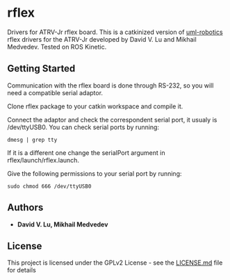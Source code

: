 # rflex
Drivers for ATRV-Jr rflex board. This is a catkinized version of [uml-robotics](https://github.com/uml-robotics/atrvjr_robot) rflex drivers for the ATRV-Jr developed by David V. Lu and Mikhail Medvedev. Tested on ROS Kinetic.

## Getting Started

Communication with the rflex board is done through RS-232, so you will need a compatible serial adaptor.

Clone rflex package to your catkin workspace and compile it.

Connect the adaptor and check the correspondent serial port, it usualy is /dev/ttyUSB0. You can check serial ports by running:
```
dmesg | grep tty
```
If it is a different one change the serialPort argument in rflex/launch/rflex.launch.

Give the following permissions to your serial port by running:
```
sudo chmod 666 /dev/ttyUSB0
```

## Authors

* **David V. Lu, Mikhail Medvedev**

## License

This project is licensed under the GPLv2 License - see the [LICENSE.md](LICENSE.md) file for details
